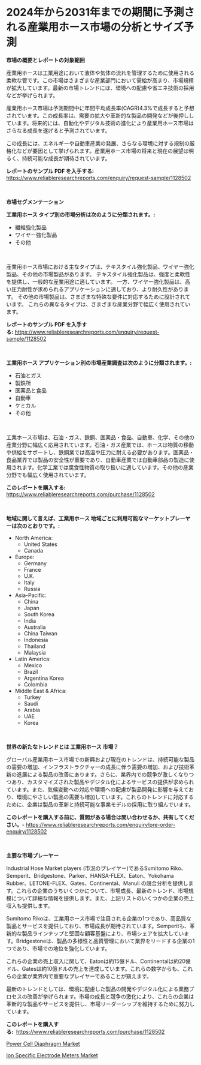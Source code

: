 <p><h1>2024年から2031年までの期間に予測される産業用ホース市場の分析とサイズ予測</h1></p><p><strong>市場の概要とレポートの対象範囲</strong></p>
<p><p>産業用ホースは工業用途において液体や気体の流れを管理するために使用される柔軟な管です。この市場はさまざまな産業部門において需給が高まり、市場規模が拡大しています。最新の市場トレンドには、環境への配慮や省エネ技術の採用などが挙げられます。</p><p>産業用ホース市場は予測期間中に年間平均成長率(CAGR)4.3%で成長すると予想されています。この成長率は、需要の拡大や革新的な製品の開発などが後押ししています。将来的には、自動化やデジタル技術の進化により産業用ホース市場はさらなる成長を遂げると予測されています。</p><p>この成長には、エネルギーや自動車産業の発展、さらなる環境に対する規制の厳格化などが要因として挙げられます。産業用ホース市場の将来と現在の展望は明るく、持続可能な成長が期待されています。</p></p>
<p><strong>レポートのサンプル PDF を入手する:</strong> <a href="https://www.reliableresearchreports.com/enquiry/request-sample/1128502">https://www.reliableresearchreports.com/enquiry/request-sample/1128502</a></p>
<p>&nbsp;</p>
<p><strong>市場セグメンテーション</strong></p>
<p><strong>工業用ホース タイプ別の市場分析は次のように分類されます。:</strong></p>
<p><ul><li>繊維強化製品</li><li>ワイヤー強化製品</li><li>その他</li></ul></p>
<p>&nbsp;</p>
<p><p>産業用ホース市場における主なタイプは、テキスタイル強化製品、ワイヤー強化製品、その他の市場製品があります。 テキスタイル強化製品は、強度と柔軟性を提供し、一般的な産業用途に適しています。 一方、ワイヤー強化製品は、高い圧力耐性が求められるアプリケーションに適しており、より耐久性があります。 その他の市場製品は、さまざまな特殊な要件に対応するために設計されています。 これらの異なるタイプは、さまざまな産業分野で幅広く使用されています。</p></p>
<p><strong>レポートのサンプル PDF を入手する:</strong>&nbsp;<a href="https://www.reliableresearchreports.com/enquiry/request-sample/1128502">https://www.reliableresearchreports.com/enquiry/request-sample/1128502</a></p>
<p>&nbsp;</p>
<p><strong> 工業用ホース アプリケーション別の市場産業調査は次のように分類されます。:</strong></p>
<p><ul><li>石油とガス</li><li>製鉄所</li><li>医薬品と食品</li><li>自動車</li><li>ケミカル</li><li>その他</li></ul></p>
<p>&nbsp;</p>
<p><p>工業ホース市場は、石油・ガス、鉄鋼、医薬品・食品、自動車、化学、その他の産業分野に幅広く応用されています。石油・ガス産業では、ホースは物質の移動や供給をサポートし、鉄鋼業では高温や圧力に耐える必要があります。医薬品・食品業界では製品の安全性が重要であり、自動車産業では自動車部品の製造に使用されます。化学工業では腐食性物質の取り扱いに適しています。その他の産業分野でも幅広く使用されています。</p></p>
<p><strong>このレポートを購入する:</strong>&nbsp; <a href="https://www.reliableresearchreports.com/purchase/1128502">https://www.reliableresearchreports.com/purchase/1128502</a></p>
<p>&nbsp;</p>
<p><strong>地域に関して言えば、工業用ホース 地域ごとに利用可能なマーケットプレーヤーは次のとおりです。:</strong></p>
<p><ul>
    <li>
        North America:
        <ul>
            <li>United States</li>
            <li>Canada</li>
        </ul>
    </li>
    <li>
        Europe:
        <ul>
            <li>Germany</li>
            <li>France</li>
            <li>U.K.</li>
            <li>Italy</li>
            <li>Russia</li>
        </ul>
    </li>
    <li>
        Asia-Pacific:
        <ul>
            <li>China</li>
            <li>Japan</li>
            <li>South Korea</li>
            <li>India</li>
            <li>Australia</li>
            <li>China Taiwan</li>
            <li>Indonesia</li>
            <li>Thailand</li>
            <li>Malaysia</li>
        </ul>
    </li>
    <li>
        Latin America:
        <ul>
            <li>Mexico</li>
            <li>Brazil</li>
            <li>Argentina Korea</li>
            <li>Colombia</li>
        </ul>
    </li>
    <li>
        Middle East & Africa:
        <ul>
            <li>Turkey</li>
            <li>Saudi</li>
            <li>Arabia</li>
            <li>UAE</li>
            <li>Korea</li>
        </ul>
    </li>
    </ul></p>
<p>&nbsp;</p>
<p><strong>世界の新たなトレンドとは 工業用ホース 市場？</strong></p>
<p><p>グローバル産業用ホース市場での新興および現在のトレンドは、持続可能な製品の需要の増加、インフラストラクチャーの成長に伴う需要の増加、および技術革新の進展による製品の改善にあります。さらに、業界内での競争が激しくなりつつあり、カスタマイズされた製品やデジタル化によるサービスの提供が求められています。また、気候変動への対応や環境への配慮が製品開発に影響を与えており、環境にやさしい製品の需要も増加しています。これらのトレンドに対応するために、企業は製品の革新と持続可能な事業モデルの採用に取り組んでいます。</p></p>
<p><strong>このレポートを購入する前に、質問がある場合は問い合わせるか、共有してください。</strong>- <a href="https://www.reliableresearchreports.com/enquiry/pre-order-enquiry/1128502">https://www.reliableresearchreports.com/enquiry/pre-order-enquiry/1128502</a></p>
<p>&nbsp;</p>
<p><strong>主要な市場プレーヤー</strong></p>
<p><p>Industrial Hose Market players (市況のプレイヤー)であるSumitomo Riko、Semperit、Bridgestone、Parker、HANSA-FLEX、Eaton、Yokohama Rubber、LETONE-FLEX、Gates、Continental、Manuli の競合分析を提供します。これらの企業のうちいくつかについて、市場成長、最新のトレンド、市場規模について詳細な情報を提供します。また、上記リストのいくつかの企業の売上収入も提供します。</p><p>Sumitomo Rikoは、工業用ホース市場で注目される企業の1つであり、高品質な製品とサービスを提供しており、市場成長が期待されています。Semperitも、革新的な製品ラインナップと堅固な顧客基盤により、市場シェアを拡大しています。Bridgestoneは、製品の多様性と品質管理において業界をリードする企業の1つであり、市場での地位を強化しています。</p><p>これらの企業の売上収入に関して、Eatonは約15億ドル、Continentalは約20億ドル、Gatesは約10億ドルの売上を達成しています。これらの数字からも、これらの企業が業界内で重要なプレイヤーであることが窺えます。</p><p>最新のトレンドとしては、環境に配慮した製品の開発やデジタル化による業務プロセスの改善が挙げられます。市場の成長と競争の激化により、これらの企業は革新的な製品やサービスを提供し、市場リーダーシップを維持するために努力しています。</p></p>
<p><strong>このレポートを購入する:</strong>&nbsp;&nbsp;<a href="https://www.reliableresearchreports.com/purchase/1128502">https://www.reliableresearchreports.com/purchase/1128502</a></p>
<p><p><a href="https://github.com/Angelnienowdseej3e45z3p8c/Market-Research-Report-List-1/blob/main/power-cell-diaphragm-market.md">Power Cell Diaphragm Market</a></p><p><a href="https://extreme-scabiosa-c81.notion.site/Decoding-the-Ion-Specific-Electrode-Meters-Market-A-Deep-Dive-into-the-Latest-Market-Trends-Market-5b8cc17726c1474aa8289bdb3733e80f">Ion Specific Electrode Meters Market</a></p></p>